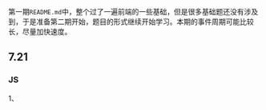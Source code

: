 第一期`README.md`中，整个过了一遍前端的一些基础，但是很多基础题还没有涉及到，于是准备第二期开始，题目的形式继续开始学习。本期的事件周期可能比较长，尽量加快速度。

## 7.21

### JS

1、